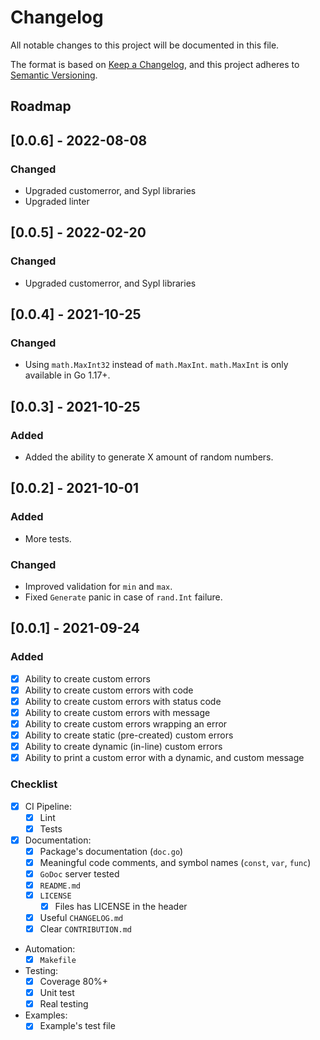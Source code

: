 # Changelog

All notable changes to this project will be documented in this file.

The format is based on [Keep a Changelog](https://keepachangelog.com/en/1.0.0/),
and this project adheres to [Semantic Versioning](https://semver.org/spec/v2.0.0.html).

## Roadmap

## [0.0.6] - 2022-08-08
### Changed
- Upgraded customerror, and Sypl libraries
- Upgraded linter

## [0.0.5] - 2022-02-20
### Changed
- Upgraded customerror, and Sypl libraries


## [0.0.4] - 2021-10-25
### Changed
- Using `math.MaxInt32` instead of `math.MaxInt`. `math.MaxInt` is only available in Go 1.17+.

## [0.0.3] - 2021-10-25
### Added
- Added the ability to generate X amount of random numbers.

## [0.0.2] - 2021-10-01
### Added
- More tests.

### Changed
- Improved validation for `min` and `max`.
- Fixed `Generate` panic in case of `rand.Int` failure.

## [0.0.1] - 2021-09-24
### Added
- [x] Ability to create custom errors
- [x] Ability to create custom errors with code
- [x] Ability to create custom errors with status code
- [x] Ability to create custom errors with message
- [x] Ability to create custom errors wrapping an error
- [x] Ability to create static (pre-created) custom errors
- [x] Ability to create dynamic (in-line) custom errors
- [x] Ability to print a custom error with a dynamic, and custom message

### Checklist
- [x] CI Pipeline:
  - [x] Lint
  - [x] Tests
- [x] Documentation:
  - [x] Package's documentation (`doc.go`)
  - [x] Meaningful code comments, and symbol names (`const`, `var`, `func`)
  - [x] `GoDoc` server tested
  - [x] `README.md`
  - [x] `LICENSE`
    - [x] Files has LICENSE in the header
  - [x] Useful `CHANGELOG.md`
  - [x] Clear `CONTRIBUTION.md`
- Automation:
  - [x] `Makefile`
- Testing:
  - [x] Coverage 80%+
  - [x] Unit test
  - [x] Real testing
- Examples:
  - [x] Example's test file
